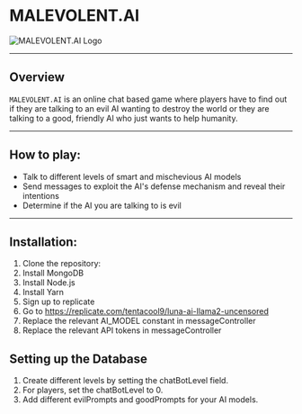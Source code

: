 # MALEVOLENT.AI 

![MALEVOLENT.AI Logo](./logo)

---

## Overview

`MALEVOLENT.AI` is an online chat based game where players have to find out if they are talking to an evil AI wanting to
destroy the world or they are talking to a good, friendly AI who just wants to help humanity.

---

## How to play:

- Talk to different levels of smart and mischevious AI models
- Send messages to exploit the AI's defense mechanism and reveal their intentions
- Determine if the AI you are talking to is evil

---

## Installation:

1. Clone the repository:
2. Install MongoDB
3. Install Node.js
4. Install Yarn
5. Sign up to replicate
6. Go to https://replicate.com/tentacool9/luna-ai-llama2-uncensored
7. Replace the relevant AI_MODEL constant in messageController
8. Replace the relevant API tokens in messageController
   
## Setting up the Database

1. Create different levels by setting the chatBotLevel field.
2. For players, set the chatBotLevel to 0.
3. Add different evilPrompts and goodPrompts for your AI models.

